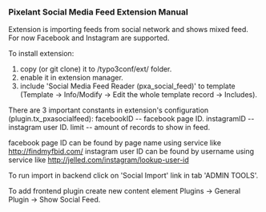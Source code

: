 ### Pixelant Social Media Feed Extension Manual ###

Extension is importing feeds from social network and shows mixed feed. For now Facebook and Instagram are supported.

To install extension:
1. copy (or git clone) it to /typo3conf/ext/ folder.
2. enable it in extension manager.
3. include 'Social Media Feed Reader (pxa_social_feed)' to template (Template -> Info/Modify -> Edit the whole template record -> Includes).

There are 3 important constants in extension's configuration (plugin.tx_pxasocialfeed):
facebookID -- facebook page ID.
instagramID -- instagram user ID.
limit -- amount of records to show in feed.

facebook page ID can be found by page name using service like http://findmyfbid.com/
instagram user ID can be found by username using service like http://jelled.com/instagram/lookup-user-id

To run import in backend click on 'Social Import' link in tab 'ADMIN TOOLS'.

To add frontend plugin create new content element Plugins -> General Plugin -> Show Social Feed.
